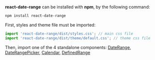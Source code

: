 **react-date-range** can be installed with **npm**, by the following command:

```bash static 
npm install react-date-range
```

First, styles and theme file must be imported:

```js static 
import 'react-date-range/dist/styles.css'; // main css file
import 'react-date-range/dist/theme/default.css'; // theme css file
```

Then, import one of the 4 standalone components: [DateRange](#daterange), [DateRangePicker](#daterangepicker), [Calendar](#calendar), [DefinedRange](#definedrange)
